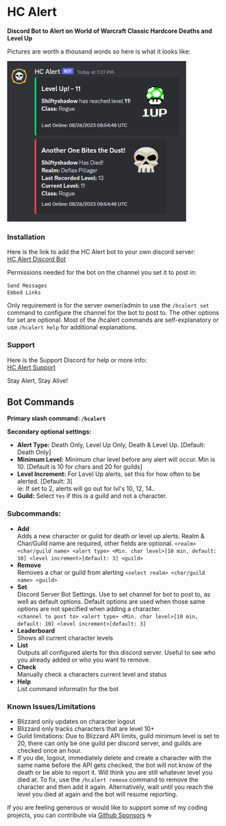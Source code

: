 # HC Alert
**Discord Bot to Alert on World of Warcraft Classic Hardcore Deaths and Level Up**  

Pictures are worth a thousand words so here is what it looks like:  

![](https://raw.githubusercontent.com/ninthwalker/HCAlert/main/screenshots/hcalert_example.png)  

### Installation
Here is the link to add the HC Alert bot to your own discord server:  
[HC Alert Discord Bot](https://discord.com/api/oauth2/authorize?client_id=1145545491237572688&permissions=18432&scope=bot)  

Permissions needed for the bot on the channel you set it to post in:  
```
Send Messages
Embed Links
```
  
Only requirement is for the server owner/admin to use the  `/hcalert set` command to configure the channel for the bot to post to. The other options for set are optional. Most of the /hcalert commands are self-explanatory or use `/hcalert help` for additional explanations.  

### Support  
Here is the Support Discord for help or more info:    
[HC Alert Support](https://discord.gg/X6eZCexAFz)    
  
Stay Alert, Stay Alive!  

## Bot Commands

**Primary slash command: `/hcalert`**

**Secondary optional settings:**  
- **Alert Type:** Death Only, Level Up Only, Death & Level Up. [Default: Death Only]
- **Minimum Level:** Minimum char level before any alert will occur. Min is 10. [Default is 10 for chars and 20 for guilds]
- **Level Increment:** For Level Up alerts, set this for how often to be alerted. [Default: 3]  
ie: If set to 2, alerts will go out for lvl's 10, 12, 14..
- **Guild:** Select `Yes` if this is a guild and not a character.

### Subcommands:
- **Add**  
Adds a new character or guild for death or level up alerts. Realm & Char/Guild name are required, other fields are optional.
`<realm> <char/guild name> <alert type> <Min. char level>[10 min, default: 10] <level increment>[default: 3] <guild>`
- **Remove**  
Removes a char or guild from alerting
`<select realm> <char/guild name> <guild>`
- **Set**  
Discord Server Bot Settings. Use to set channel for bot to post to, as well as default options. Default options are used when those same options are not specified when adding a character.  
`<channel to post to> <alert type> <Min. char level>[10 min, default: 10] <level increment>[default: 3]`
- **Leaderboard**  
Shows all current character levels
- **List**  
Outputs all configured alerts for this discord server. Useful to see who you already added or who you want to remove.
- **Check**  
Manually check a characters current level and status
- **Help**  
List command informatin for the bot

### Known Issues/Limitations
- Blizzard only updates on character logout
- Blizzard only tracks characters that are level 10+
- Guild limitations: Due to Blizzard API limits, guild minimum level is set to 20, there can only be one guild per discord server, and guilds are checked once an hour.
- If you die, logout, immediately delete and create a character with the same name before the API gets checked, the bot will not know of the death or be able to report it. Will think you are still whatever level you died at. To fix, use the `/hcalert remove` command to remove the character and then add it again. Alternatively, wait until you reach the level you died at again and the bot will resume reporting.  

If you are feeling generous or would like to support some of my coding projects, you can contribute via [Github Sponsors](https://github.com/sponsors/ninthwalker) ☕
